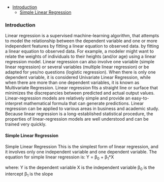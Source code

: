 - [Introduction](#introduction)
  - [Simple Linear Regression](#simple-linear-regression)


### Introduction
Linear regression is a supervised machine-learning algorithm, that attempts to model the relationship between the dependent variable and one or more independent features by fitting a linear equation to observed data. by fitting a linear equation to observed data. For example, a modeler might want to relate the weights of individuals to their heights (and/or age) using a linear regression model.
Linear regression can also involve one variable (simple linear regression) or several variables (multiple linear regression) or be adapted for yes/no questions (logistic regression). When there is only one dependent variable, it is considered Univariate Linear Regression, while when there are more than one dependent variables, it is known as Multivariate Regression.
Linear regression fits a straight line or surface that minimizes the discrepancies between predicted and actual output values. 
Linear-regression models are relatively simple and provide an easy-to-interpret mathematical formula that can generate predictions. Linear regression can be applied to various areas in business and academic study. Because linear regression is a long-established statistical procedure, the properties of linear-regression models are well understood and can be trained very quickly.

#### Simple Linear Regression
Simple Linear Regression
This is the simplest form of linear regression, and it involves only one independent variable and one dependent variable. The equation for simple linear regression is:
Y = β$_{0}$ + β$_{1}$*X

where:
Y is the dependent variable
X is the independent variable
β$_{0}$ is the intercept
β$_{1}$ is the slope